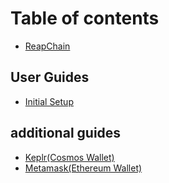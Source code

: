 # Table of contents

* [ReapChain](README.md)

## User Guides

* [Initial Setup](user-guides/initial-setup.md)

## additional guides

* [Keplr(Cosmos Wallet)](additional-guides/keplr-cosmos-wallet.md)
* [Metamask(Ethereum Wallet)](additional-guides/metamask-ethereum-wallet.md)
